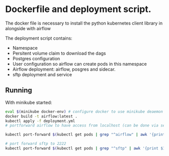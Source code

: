 # Dockerfile and deployment script.

The docker file is necessary to install the python kubernetes client library in alongside with
airflow

The deployment script contains:
* Namespace 
* Persitent volume claim to download the dags
* Postgres configuration
* User configuration so airflow can create pods in this namespace
* Airflow deployment: airflow, posgres and sidecar.
* sftp deployment and service

## Running 

With minikube started:
```sh
eval $(minikube docker-env) # configure docker to use minikube deaemon
docker build -t airflow:latest .
kubectl apply -f deployment.yml
# portforward airflow to have access from localhost (can be done via service too)

kubectl port-forward $(kubectl get pods | grep "^airflow" | awk '{print $1}') 8080 &  

# port forward sftp to 2222
kubectl port-forward $(kubectl get pods | grep "^sftp" | awk '{print $1}') 2222:22 &  
```



